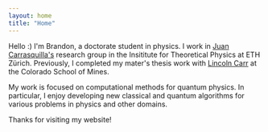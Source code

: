 ```yaml
---
layout: home
title: "Home"
---
```


Hello :) I'm Brandon, a doctorate student in physics. I work in [Juan Carrasquilla's](https://www.phys.ethz.ch/the-department/people/person-detail.MzM2NzEw.TGlzdC81MTUsMTE3MjU5OTI5OQ==.html) research group in the Insititute for Theoretical Physics at ETH Zürich. Previously, I completed my mater's thesis work with [Lincoln Carr](https://people.mines.edu/lcarr/) at the Colorado School of Mines.

My work is focused on computational methods for quantum physics. In particular, I enjoy developing new classical and quantum algorithms for various problems in physics and other domains.

Thanks for visiting my website! 


